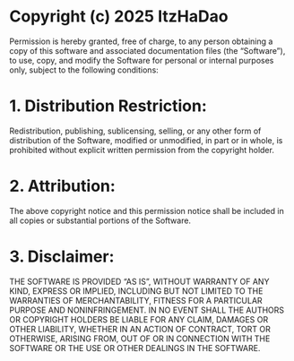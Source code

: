 # Copyright (c) 2025 ItzHaDao
Permission is hereby granted, free of charge, to any person obtaining a copy of this software and associated documentation files (the “Software”), to use, copy, and modify the Software for personal or internal purposes only, subject to the following conditions:
# 1. Distribution Restriction:
Redistribution, publishing, sublicensing, selling, or any other form of distribution of the Software, modified or unmodified, in part or in whole, is prohibited without explicit written permission from the copyright holder.
# 2. Attribution:
The above copyright notice and this permission notice shall be included in all copies or substantial portions of the Software.
# 3. Disclaimer:
THE SOFTWARE IS PROVIDED “AS IS”, WITHOUT WARRANTY OF ANY KIND, EXPRESS OR IMPLIED, INCLUDING BUT NOT LIMITED TO THE WARRANTIES OF MERCHANTABILITY, FITNESS FOR A PARTICULAR PURPOSE AND NONINFRINGEMENT. IN NO EVENT SHALL THE AUTHORS OR COPYRIGHT HOLDERS BE LIABLE FOR ANY CLAIM, DAMAGES OR OTHER LIABILITY, WHETHER IN AN ACTION OF CONTRACT, TORT OR OTHERWISE, ARISING FROM, OUT OF OR IN CONNECTION WITH THE SOFTWARE OR THE USE OR OTHER DEALINGS IN THE SOFTWARE.
